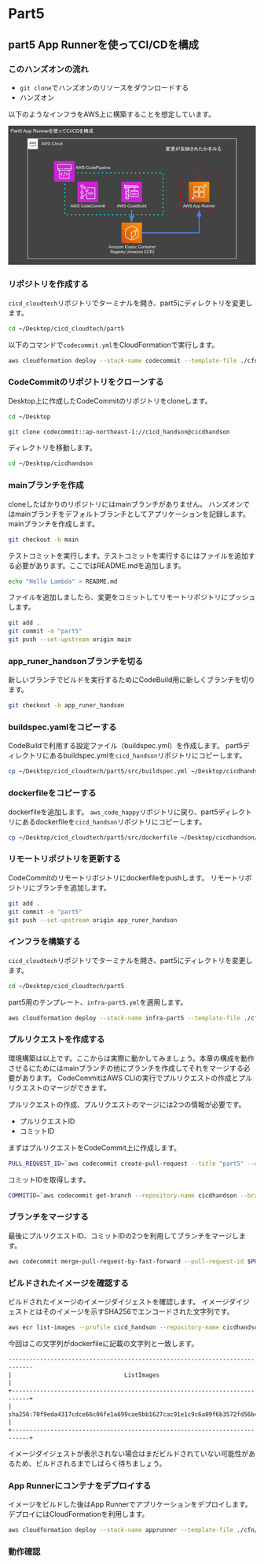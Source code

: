 # Part5

## part5 App Runnerを使ってCI/CDを構成

### このハンズオンの流れ

- `git clone`でハンズオンのリソースをダウンロードする
- ハンズオン

以下のようなインフラをAWS上に構築することを想定しています。

![slide](./img/part5.png)

### リポジトリを作成する

`cicd_cloudtech`リポジトリでターミナルを開き、part5にディレクトリを変更します。

```sh
cd ~/Desktop/cicd_cloudtech/part5
```

以下のコマンドで`codecommit.yml`をCloudFormationで実行します。

```sh
aws cloudformation deploy --stack-name codecommit --template-file ./cfn/codecommit.yml --tags Name=cicdhandson --profile cicd_handson
```

### CodeCommitのリポジトリをクローンする

Desktop上に作成したCodeCommitのリポジトリをcloneします。

```sh
cd ~/Desktop
```

```sh
git clone codecommit::ap-northeast-1://cicd_handson@cicdhandson
```

ディレクトリを移動します。

```sh
cd ~/Desktop/cicdhandson
```

### mainブランチを作成

cloneしたばかりのリポジトリにはmainブランチがありません。
ハンズオンではmainブランチをデフォルトブランチとしてアプリケーションを記録します。mainブランチを作成します。

```sh
git checkout -b main
```

テストコミットを実行します。テストコミットを実行するにはファイルを追加する必要があります。ここではREADME.mdを追加します。

```sh
echo "Hello Lambda" > README.md
```

ファイルを追加しましたら、変更をコミットしてリモートリポジトリにプッシュします。

```sh
git add .
git commit -m "part5"
git push --set-upstream origin main
```

### app_runer_handsonブランチを切る

新しいブランチでビルドを実行するためにCodeBuild用に新しくブランチを切ります。

```sh
git checkout -b app_runer_handson
```

### buildspec.yamlをコピーする

CodeBuildで利用する設定ファイル（buildspec.yml）を作成します。
part5ディレクトリにあるbuildspec.ymlを`cicd_handson`リポジトリにコピーします。

```sh
cp ~/Desktop/cicd_cloudtech/part5/src/buildspec.yml ~/Desktop/cicdhandson/
```

### dockerfileをコピーする

dockerfileを追加します。
`aws_code_happy`リポジトリに戻り、part5ディレクトリにあるdockerfileを`cicd_handson`リポジトリにコピーします。

```sh
cp ~/Desktop/cicd_cloudtech/part5/src/dockerfile ~/Desktop/cicdhandson/
```

### リモートリポジトリを更新する

CodeCommitのリモートリポジトリにdockerfileをpushします。
リモートリポジトリにブランチを追加します。

```sh
git add .
git commit -m "part5"
git push --set-upstream origin app_runer_handson
```

### インフラを構築する

`cicd_cloudtech`リポジトリでターミナルを開き、part5にディレクトリを変更します。

```sh
cd ~/Desktop/cicd_cloudtech/part5
```

part5用のテンプレート、`infra-part5.yml`を適用します。

```sh
aws cloudformation deploy --stack-name infra-part5 --template-file ./cfn/infra-part5.yml --tags Name=cicdhandson --capabilities CAPABILITY_NAMED_IAM --profile cicd_handson
```

### プルリクエストを作成する

環境構築は以上です。ここからは実際に動かしてみましょう。本章の構成を動作させるにためにはmainブランチの他にブランチを作成してそれをマージする必要があります。 CodeCommitはAWS CLIの実行でプルリクエストの作成とプルリクエストのマージができます。

プルリクエストの作成、プルリクエストのマージには2つの情報が必要です。

- プルリクエストID
- コミットID

まずはプルリクエストをCodeCommit上に作成します。

```sh
PULL_REQUEST_ID=`aws codecommit create-pull-request --title "part5" --description "part5 App Runner ci/cd" --targets repositoryName=cicdhandson,sourceReference=app_runer_handson --profile cicd_handson --query 'pullRequest.pullRequestId' --output text` && echo $PULL_REQUEST_ID
```

コミットIDを取得します。

```sh
COMMITID=`aws codecommit get-branch --repository-name cicdhandson --branch-name app_runer_handson --profile cicd_handson --query 'branch.commitId' --output text` && echo $COMMITID
```

### ブランチをマージする

最後にプルリクエストID、コミットIDの2つを利用してブランチをマージします。

```sh
aws codecommit merge-pull-request-by-fast-forward --pull-request-id $PULL_REQUEST_ID --source-commit-id $COMMITID --repository-name cicdhandson --profile cicd_handson --query 'pullRequest.pullRequestId' --output text
```

### ビルドされたイメージを確認する

ビルドされたイメージのイメージダイジェストを確認します。
イメージダイジェストとはそのイメージを示すSHA256でエンコードされた文字列です。

```sh
aws ecr list-images --profile cicd_handson --repository-name cicdhandson --query "imageIds[*].imageDigest" --output table
```

今回はこの文字列がdockerfileに記載の文字列と一致します。

```text
-----------------------------------------------------------------------------
|                                ListImages                                 |
+---------------------------------------------------------------------------+
|  sha256:70f9eda4317cdce66c06fe1a699cae9bb1627cac91e1c9c6a09f6b3572fd56b4  |
+---------------------------------------------------------------------------+
```

イメージダイジェストが表示されない場合はまだビルドされていない可能性があるため、ビルドされるまでしばらく待ちましょう。

### App Runnerにコンテナをデプロイする

イメージをビルドした後はApp Runnerでアプリケーションをデプロイします。デプロイにはCloudFormationを利用します。

```sh
aws cloudformation deploy --stack-name apprunner --template-file ./cfn/app_runner.yml --tags Name=cicdhandson --capabilities CAPABILITY_NAMED_IAM --profile cicd_handson
```

### 動作確認
